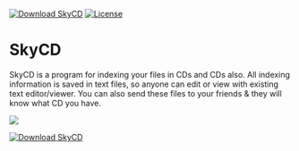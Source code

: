 [![Download SkyCD](https://img.shields.io/sourceforge/dt/skycd.svg)](https://sourceforge.net/projects/skycd/files/latest/download) [![License](https://img.shields.io/github/license/SkyCD/SkyCD.svg?maxAge=2592000)](License.txt)
# SkyCD
SkyCD is a program for indexing your files in CDs and CDs also. All indexing information is saved in text files, so anyone can edit or view with existing text editor/viewer. You can also send these files to your friends & they will know what CD you have.

![](https://a.fsdn.com/con/app/proj/skycd/screenshots/94408.jpg)

[![Download SkyCD](https://a.fsdn.com/con/app/sf-download-button)](https://sourceforge.net/projects/skycd/files/latest/download)
